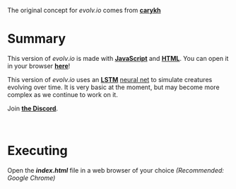 The original concept for *evolv\.io* comes from **[carykh](https://www.youtube.com/watch?v=OLnv8QaEDL0)**

# Summary
This version of *evolv\.io* is made with **[JavaScript](https://developer.mozilla.org/en-US/docs/Web/JavaScript)** and **[HTML](https://developer.mozilla.org/en-US/docs/Web/HTML)**. You can open it in your browser **[here](http://unknowngames.dx.am/project/evolvio/)**!

This version of *evolv\.io* uses an **[LSTM](http://colah.github.io/posts/2015-08-Understanding-LSTMs/)** [neural net](https://www.digitaltrends.com/cool-tech/what-is-an-artificial-neural-network/) to simulate creatures evolving over time. It is very basic at the moment, but may become more complex as we continue to work on it.

Join **[the Discord](https://discord.gg/f6Qm8NX)**.

&nbsp;

# Executing
Open the ***index.html*** file in a web browser of your choice *(Recommended: Google Chrome)*
